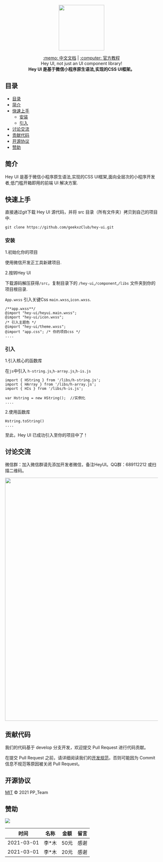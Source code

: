 <p align="center">
    <img width="150" class="QR-img" src="https://oss.geekxz.com/hey-ui-oss/logo.jpg">
</p>

<div align="center">
    <span><a target="_blank" href="http://heyui.geekxz.com/component/basic/button.html">:memo: 中文文档</a></span>
    <span>|</span>
    <span><a target="_blank" href="http://heyui.geekxz.com/component/basic/button.html">:computer: 官方教程</a></span>
</div>

<div align="center">
    <span>Hey UI, not just an UI component library!</span><br/>
    <strong>Hey UI 是基于微信小程序原生语法,实现的CSS UI框架。</strong>
</div>



## 目录

- [目录](#目录)
- [简介](#简介)
- [快速上手](#快速上手)
  - [安装](#安装)
  - [引入](#引入)
- [讨论交流](#讨论交流)
- [贡献代码](#贡献代码)
- [开源协议](#开源协议)
- [赞助](#赞助)


## 简介

  Hey UI 是基于微信小程序原生语法,实现的CSS UI框架,面向全层次的小程序开发者,低门槛开箱即用的前端 UI 解决方案.


## 快速上手

  直接通过git下载 Hey UI 源代码，并将 src 目录（所有文件夹）拷贝到自己的项目中.
  ```
  git clone https://github.com/geekxzClub/hey-ui.git
  ```


### 安装

1.初始化你的项目

  使用微信开发正工具新建项目.

2.按转Hey UI

  下载源码解压获得`/src`，复制目录下的 `/hey-ui`,`/component`,`/libs` 文件夹到你的项目根目录.

  `App.wxss` 引入关键Css `main.wxss`,`icon.wxss`.

  ```
  /**app.wxss**/
  @import "hey-ui/heyui.main.wxss";
  @import "hey-ui/icon.wxss";
  /* 引入主题色 */
  @import "hey-ui/theme.wxss";
  @import "app.css"; /* 你的项目css */
  ....
  ```
### 引入

1.引入核心的函数库

  在`js`中引入 `h-string.js`,`h-array.js`,`h-is.js`
  ```
  import { HString } from '/libs/h-string.js';
  import { HArray } from '/libs/h-array.js';
  import { HIs } from '/libs/h-is.js';

  var Hstring = new HString();  //实例化 
  ....
  ```

2.使用函数库

  ```
  Hstring.toString()
  ....

  ```
  至此，Hey UI 已成功引入至你的项目中了！

## 讨论交流

微信群：加入微信群请先添加开发者微信，备注HeyUI。QQ群：689112212 或扫描二维码。

<p align="center">
    <img width="800" class="QR-img" src="https://oss.geekxz.com/hey-ui-oss/communication.png">
</p>

## 贡献代码

我们的代码基于 develop 分支开发，欢迎提交 Pull Request 进行代码贡献。

在提交 Pull Request 之前，请详细阅读我们的[开发规范](http://heyui.geekxz.com/start/contribute.html)，否则可能因为 Commit 信息不规范等原因被关闭 Pull Request。


## 开源协议

[MIT](LICENSE) © 2021  PP_Team


## 赞助

![](https://oss.geekxz.com/hey-ui-oss/communication.png)

| 时间        	| 名称          | 金额       | 留言  		    |
| ------------- |:-------------:| :---------:|:-------------|
| 2021-03-01    |李*木          | 50元       |感谢
| 2021-03-01    |李*木			    | 20元 	     |感谢
